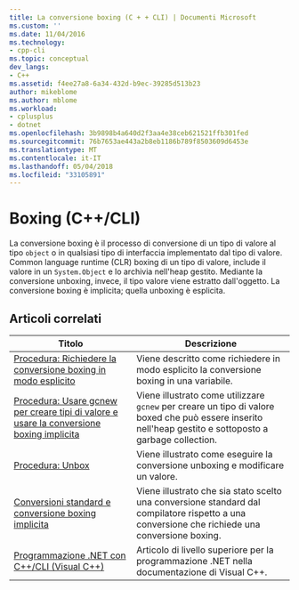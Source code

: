 ```yaml
---
title: La conversione boxing (C + + CLI) | Documenti Microsoft
ms.custom: ''
ms.date: 11/04/2016
ms.technology:
- cpp-cli
ms.topic: conceptual
dev_langs:
- C++
ms.assetid: f4ee27a8-6a34-432d-b9ec-39285d513b23
author: mikeblome
ms.author: mblome
ms.workload:
- cplusplus
- dotnet
ms.openlocfilehash: 3b9898b4a640d2f3aa4e38ceb621521ffb301fed
ms.sourcegitcommit: 76b7653ae443a2b8eb1186b789f8503609d6453e
ms.translationtype: MT
ms.contentlocale: it-IT
ms.lasthandoff: 05/04/2018
ms.locfileid: "33105891"
---
```

# <a name="boxing-ccli"></a>Boxing (C++/CLI)
La conversione boxing è il processo di conversione di un tipo di valore al tipo `object` o in qualsiasi tipo di interfaccia implementato dal tipo di valore. Common language runtime (CLR) boxing di un tipo di valore, include il valore in un `System.Object` e lo archivia nell'heap gestito. Mediante la conversione unboxing, invece, il tipo valore viene estratto dall'oggetto. La conversione boxing è implicita; quella unboxing è esplicita.  
  
## <a name="related-articles"></a>Articoli correlati  
  
|Titolo|Descrizione|  
|-----------|-----------------|  
|[Procedura: Richiedere la conversione boxing in modo esplicito](../dotnet/how-to-explicitly-request-boxing.md)|Viene descritto come richiedere in modo esplicito la conversione boxing in una variabile.|  
|[Procedura: Usare gcnew per creare tipi di valore e usare la conversione boxing implicita](../dotnet/how-to-use-gcnew-to-create-value-types-and-use-implicit-boxing.md)|Viene illustrato come utilizzare `gcnew` per creare un tipo di valore boxed che può essere inserito nell'heap gestito e sottoposto a garbage collection.|  
|[Procedura: Unbox](../dotnet/how-to-unbox.md)|Viene illustrato come eseguire la conversione unboxing e modificare un valore.|  
|[Conversioni standard e conversione boxing implicita](../dotnet/standard-conversions-and-implicit-boxing.md)|Viene illustrato che sia stato scelto una conversione standard dal compilatore rispetto a una conversione che richiede una conversione boxing.|  
|[Programmazione .NET con C++/CLI (Visual C++)](../dotnet/dotnet-programming-with-cpp-cli-visual-cpp.md)|Articolo di livello superiore per la programmazione .NET nella documentazione di Visual C++.|